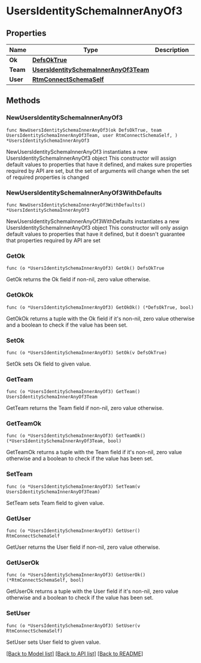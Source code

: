# UsersIdentitySchemaInnerAnyOf3

## Properties

Name | Type | Description | Notes
------------ | ------------- | ------------- | -------------
**Ok** | [**DefsOkTrue**](DefsOkTrue.md) |  | 
**Team** | [**UsersIdentitySchemaInnerAnyOf3Team**](UsersIdentitySchemaInnerAnyOf3Team.md) |  | 
**User** | [**RtmConnectSchemaSelf**](RtmConnectSchemaSelf.md) |  | 

## Methods

### NewUsersIdentitySchemaInnerAnyOf3

`func NewUsersIdentitySchemaInnerAnyOf3(ok DefsOkTrue, team UsersIdentitySchemaInnerAnyOf3Team, user RtmConnectSchemaSelf, ) *UsersIdentitySchemaInnerAnyOf3`

NewUsersIdentitySchemaInnerAnyOf3 instantiates a new UsersIdentitySchemaInnerAnyOf3 object
This constructor will assign default values to properties that have it defined,
and makes sure properties required by API are set, but the set of arguments
will change when the set of required properties is changed

### NewUsersIdentitySchemaInnerAnyOf3WithDefaults

`func NewUsersIdentitySchemaInnerAnyOf3WithDefaults() *UsersIdentitySchemaInnerAnyOf3`

NewUsersIdentitySchemaInnerAnyOf3WithDefaults instantiates a new UsersIdentitySchemaInnerAnyOf3 object
This constructor will only assign default values to properties that have it defined,
but it doesn't guarantee that properties required by API are set

### GetOk

`func (o *UsersIdentitySchemaInnerAnyOf3) GetOk() DefsOkTrue`

GetOk returns the Ok field if non-nil, zero value otherwise.

### GetOkOk

`func (o *UsersIdentitySchemaInnerAnyOf3) GetOkOk() (*DefsOkTrue, bool)`

GetOkOk returns a tuple with the Ok field if it's non-nil, zero value otherwise
and a boolean to check if the value has been set.

### SetOk

`func (o *UsersIdentitySchemaInnerAnyOf3) SetOk(v DefsOkTrue)`

SetOk sets Ok field to given value.


### GetTeam

`func (o *UsersIdentitySchemaInnerAnyOf3) GetTeam() UsersIdentitySchemaInnerAnyOf3Team`

GetTeam returns the Team field if non-nil, zero value otherwise.

### GetTeamOk

`func (o *UsersIdentitySchemaInnerAnyOf3) GetTeamOk() (*UsersIdentitySchemaInnerAnyOf3Team, bool)`

GetTeamOk returns a tuple with the Team field if it's non-nil, zero value otherwise
and a boolean to check if the value has been set.

### SetTeam

`func (o *UsersIdentitySchemaInnerAnyOf3) SetTeam(v UsersIdentitySchemaInnerAnyOf3Team)`

SetTeam sets Team field to given value.


### GetUser

`func (o *UsersIdentitySchemaInnerAnyOf3) GetUser() RtmConnectSchemaSelf`

GetUser returns the User field if non-nil, zero value otherwise.

### GetUserOk

`func (o *UsersIdentitySchemaInnerAnyOf3) GetUserOk() (*RtmConnectSchemaSelf, bool)`

GetUserOk returns a tuple with the User field if it's non-nil, zero value otherwise
and a boolean to check if the value has been set.

### SetUser

`func (o *UsersIdentitySchemaInnerAnyOf3) SetUser(v RtmConnectSchemaSelf)`

SetUser sets User field to given value.



[[Back to Model list]](../README.md#documentation-for-models) [[Back to API list]](../README.md#documentation-for-api-endpoints) [[Back to README]](../README.md)


